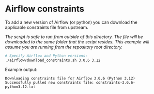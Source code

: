 # Airflow constraints

To add a new version of Airflow (or python) you can download the applicable constraints file from upstream.

_The script is safe to run from outside of this directory. The file will be downloaded to the same folder that the
script resides. This example will assume you are running from the repository root directory._

```sh
# Specify Airflow and Python versions:
./airflow/download_constraints.sh 3.0.6 3.12
```

Example output:

```output
Downloading constraints file for Airflow 3.0.6 (Python 3.12)
Successfully pulled new constraints file: constraints-3.0.6-python3.12.txt
```
